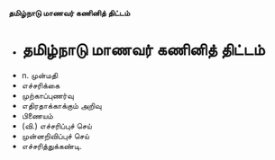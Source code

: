 **தமிழ்நாடு மாணவர் கணினித் திட்டம்**
- # தமிழ்நாடு மாணவர் கணினித் திட்டம்
- n. முன்மதி
- எச்சரிக்கை
- முற்காப்புணர்வு
- எதிரதாக்காக்கும் அறிவு
- பிணையம்
- (வி.) எச்சரிப்புச் செய்
- முன்னறிவிப்புச் செய்
- எச்சரித்துக்கண்டி.

